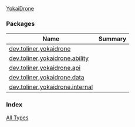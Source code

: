 [YokaiDrone](./index.md)

### Packages

| Name | Summary |
|---|---|
| [dev.toliner.yokaidrone](dev.toliner.yokaidrone/index.md) |  |
| [dev.toliner.yokaidrone.ability](dev.toliner.yokaidrone.ability/index.md) |  |
| [dev.toliner.yokaidrone.api](dev.toliner.yokaidrone.api/index.md) |  |
| [dev.toliner.yokaidrone.data](dev.toliner.yokaidrone.data/index.md) |  |
| [dev.toliner.yokaidrone.internal](dev.toliner.yokaidrone.internal.md) |  |

### Index

[All Types](alltypes/index.md)